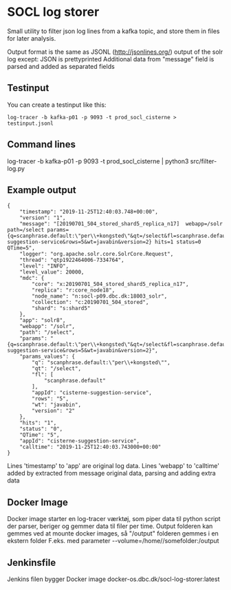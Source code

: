 # SOCL log storer

Small utility to filter json log lines from a kafka topic, and store them in files for later analysis.

Output format is the same as JSONL (http://jsonlines.org/) output of the solr log except:
JSON is prettyprinted
Additional data from "message" field is parsed and added as separated fields


## Testinput

You can create a testinput like this:

```
log-tracer -b kafka-p01 -p 9093 -t prod_socl_cisterne > testinput.jsonl
```
## Command lines
log-tracer -b kafka-p01 -p 9093 -t prod_socl_cisterne | python3 src/filter-log.py

## Example output
```
{
    "timestamp": "2019-11-25T12:40:03.748+00:00",
    "version": "1",
    "message": "[20190701_504_stored_shard5_replica_n17]  webapp=/solr path=/select params={q=scanphrase.default:\"per\\+kongsted\"&qt=/select&fl=scanphrase.default&appId=cisterne-suggestion-service&rows=5&wt=javabin&version=2} hits=1 status=0 QTime=5",
    "logger": "org.apache.solr.core.SolrCore.Request",
    "thread": "qtp1922464006-7334764",
    "level": "INFO",
    "level_value": 20000,
    "mdc": {
        "core": "x:20190701_504_stored_shard5_replica_n17",
        "replica": "r:core_node18",
        "node_name": "n:socl-p09.dbc.dk:18003_solr",
        "collection": "c:20190701_504_stored",
        "shard": "s:shard5"
    },
    "app": "solr8",
    "webapp": "/solr",
    "path": "/select",
    "params": "{q=scanphrase.default:\"per\\+kongsted\"&qt=/select&fl=scanphrase.default&appId=cisterne-suggestion-service&rows=5&wt=javabin&version=2}",
    "params_values": {
        "q": "scanphrase.default:\"per\\+kongsted\"",
        "qt": "/select",
        "fl": [
            "scanphrase.default"
        ],
        "appId": "cisterne-suggestion-service",
        "rows": "5",
        "wt": "javabin",
        "version": "2"
    },
    "hits": "1",
    "status": "0",
    "QTime": "5",
    "appId": "cisterne-suggestion-service",
    "calltime": "2019-11-25T12:40:03.743000+00:00"
}
```
Lines 'timestamp' to 'app' are original log data.
Lines 'webapp' to 'calltime' added by extracted from message original data, parsing and adding extra data

## Docker Image

Docker image starter en log-tracer værktøj, som piper data til python script der parser, beriger og gemmer data til filer per time.
Output folderen kan gemmes ved at mounte docker images, så "/output" folderen gemmes i en ekstern folder
F.eks. med parameter --volume=/home/<user>/somefolder:/output


## Jenkinsfile

Jenkins filen bygger Docker image docker-os.dbc.dk/socl-log-storer:latest